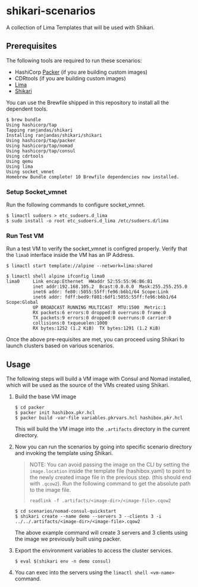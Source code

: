 # shikari-scenarios
A collection of Lima Templates that will be used with Shikari.

## Prerequisites

The following tools are required to run these scenarios:

* HashiCorp [Packer](https://developer.hashicorp.com/packer) (if you are building custom images)
* CDRtools (if you are building custom images)
* [Lima](https://lima-vm.io/)
* [Shikari](https://github.com/ranjandas/shikari)

You can use the Brewfile shipped in this repository to install all the dependent tools.

```
$ brew bundle
Using hashicorp/tap
Tapping ranjandas/shikari
Installing ranjandas/shikari/shikari
Using hashicorp/tap/packer
Using hashicorp/tap/nomad
Using hashicorp/tap/consul
Using cdrtools
Using qemu
Using lima
Using socket_vmnet
Homebrew Bundle complete! 10 Brewfile dependencies now installed.
```

### Setup Socket_vmnet

Run the following commands to configure socket_vmnet.

```
$ limactl sudoers > etc_sudoers.d_lima
$ sudo install -o root etc_sudoers.d_lima /etc/sudoers.d/lima
```

### Run Test VM

Run a test VM to verify the socket_vmnet is configred properly. Verify that the `lima0` interface inside the VM has an IP Address.

```
$ limactl start template://alpine --network=lima:shared

$ limactl shell alpine ifconfig lima0
lima0     Link encap:Ethernet  HWaddr 52:55:55:96:B6:B1
          inet addr:192.168.105.2  Bcast:0.0.0.0  Mask:255.255.255.0
          inet6 addr: fe80::5055:55ff:fe96:b6b1/64 Scope:Link
          inet6 addr: fdff:bed9:f801:6df1:5055:55ff:fe96:b6b1/64 Scope:Global
          UP BROADCAST RUNNING MULTICAST  MTU:1500  Metric:1
          RX packets:6 errors:0 dropped:0 overruns:0 frame:0
          TX packets:9 errors:0 dropped:0 overruns:0 carrier:0
          collisions:0 txqueuelen:1000
          RX bytes:1252 (1.2 KiB)  TX bytes:1291 (1.2 KiB)

```

Once the above pre-requisites are met, you can proceed using Shikari to launch clusters based on various scenarios.

## Usage

The following steps will build a VM image with Consul and Nomad installed, which will be used as the source of the VMs created using Shikari.

1. Build the base VM image

    ```
    $ cd packer 
    $ packer init hashibox.pkr.hcl
    $ packer build -var-file variables.pkrvars.hcl hashibox.pkr.hcl
    ```
    This will build the VM image into the `.artifacts` directory in the current directory.

2. Now you can run the scenarios by going into specific scenario directory and invoking the template using Shikari.

    > NOTE: You can avoid passing the image on the CLI by setting the `image.location` inside the template file (hashibox.yaml) to point to the newly created image file in the previous step. (this should end with `.qcow2`). Run the following command to get the absolute path to the image file.
    > ```
    > readlink -f .artifacts/<image-dir>/<image-file>.cqow2
    > ```

    ```
    $ cd scenarios/nomad-consul-quickstart
    $ shikari create --name demo --servers 3 --clients 3 -i ../../.artifacts/<image-dir>/<image-file>.cqow2
    ```

    The above example command will create 3 servers and 3 clients using the image we previously built using packer.

3. Export the environment variables to access the cluster services.

    ```
    $ eval $(shikari env -n demo consul)
    ```

4. You can exec into the servers using the `limactl shell <vm-name>` command.
